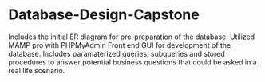 # Database-Design-Capstone
Includes the initial ER diagram for pre-preparation of the database. Utilized MAMP pro with PHPMyAdmin Front end GUI for development of the database. Includes paramaterized queries, subqueries and stored procedures to answer potential business questions that could be asked in a real life scenario.
